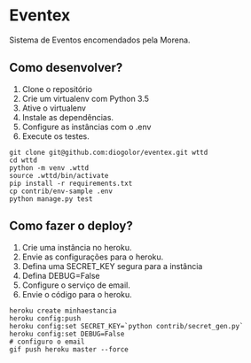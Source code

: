 # Eventex

Sistema de Eventos encomendados pela Morena.

## Como desenvolver?

1. Clone o repositório
2. Crie um virtualenv com Python 3.5
3. Ative o virtualenv
4. Instale as dependências.
5. Configure as instâncias com o .env
6. Execute os testes.

```console
git clone git@github.com:diogolor/eventex.git wttd
cd wttd
python -m venv .wttd
source .wttd/bin/activate
pip install -r requirements.txt
cp contrib/env-sample .env  
python manage.py test
```

## Como fazer o deploy?

1. Crie uma instância no heroku.
2. Envie as configurações para o heroku.
3. Defina uma SECRET_KEY segura para a instância
4. Defina DEBUG=False
5. Configure o serviço de email.
6. Envie o código para o heroku.

```console
heroku create minhaestancia
heroku config:push
heroku config:set SECRET_KEY=`python contrib/secret_gen.py`
heroku config:set DEBUG=False
# configuro o email
gif push heroku master --force

```